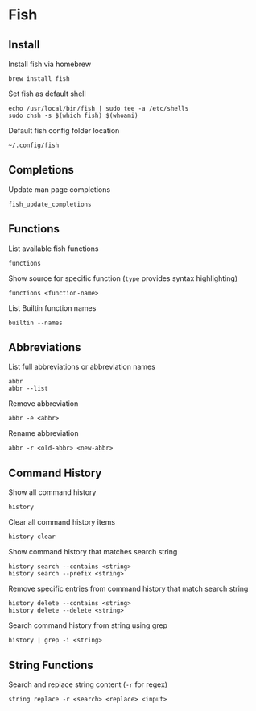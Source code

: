 # Fish

## Install

Install fish via homebrew

    brew install fish

Set fish as default shell

    echo /usr/local/bin/fish | sudo tee -a /etc/shells
    sudo chsh -s $(which fish) $(whoami)

Default fish config folder location

    ~/.config/fish

## Completions

Update man page completions

    fish_update_completions

## Functions

List available fish functions

    functions

Show source for specific function (`type` provides syntax highlighting)

    functions <function-name>

List Builtin function names

    builtin --names

## Abbreviations

List full abbreviations or abbreviation names

    abbr
    abbr --list

Remove abbreviation

    abbr -e <abbr>

Rename abbreviation

    abbr -r <old-abbr> <new-abbr>

## Command History

Show all command history

    history

Clear all command history items

    history clear

Show command history that matches search string

    history search --contains <string>
    history search --prefix <string>

Remove specific entries from command history that match search string

    history delete --contains <string>
    history delete --delete <string>

Search command history from string using grep

    history | grep -i <string>

## String Functions

Search and replace string content (`-r` for regex)

    string replace -r <search> <replace> <input>

